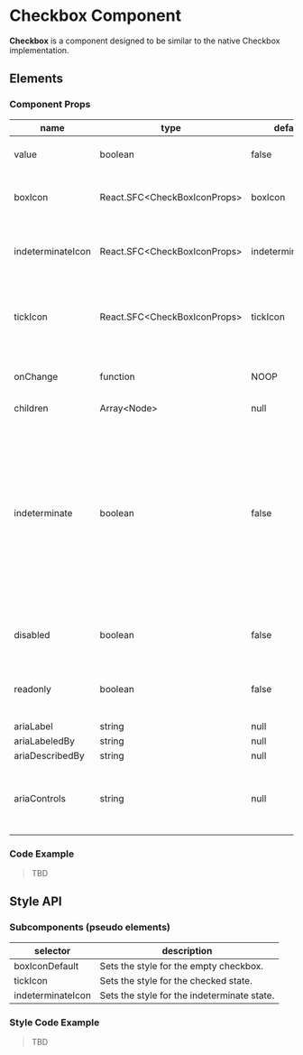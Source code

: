 # Checkbox Component

**Checkbox** is a component designed to be similar to the native Checkbox implementation.

## Elements

### Component Props

| name        | type                                  | default | required | description                              |
| ----------- | ------------------------------------- | ------------ | ---------- | ---------------------------------------- |
| value | boolean | false | no | The checked value of the checkbox. |
| boxIcon | React.SFC\<CheckBoxIconProps> | boxIcon | no | SVG representing an empty state. |
| indeterminateIcon | React.SFC\<CheckBoxIconProps> | indeterminateIcon | no | SVG representing an indeterminate state. |
| tickIcon | React.SFC\<CheckBoxIconProps> | tickIcon | no | SVG representing an SVG representing a checked state. |
| onChange | function | NOOP | no | Event triggered by changing the value. |
| children | Array\<Node> | null | no | children | Any further nodes will be rendered. |
| indeterminate | boolean | false | no | Indicates that the checkbox is neither on nor off. Changes the appearance to resemble a third state. Does not affect the value of the checked attribute, and clicking the checkbox will set the value to false. |
| disabled | boolean | false | no | Whether the checkbox responds to events or not. |
| readonly | boolean | false | no | Gains tab focus but user cannot change value. |
| ariaLabel | string | null | no | aria attribute |
| ariaLabeledBy | string | null | no | aria attribute |
| ariaDescribedBy | string | null | no | aria attribute |
| ariaControls | string | null | no | List of control IDs used for implementing an intermediate state. |

### Code Example

> TBD

## Style API

### Subcomponents (pseudo elements)

selector   | description
--- | ---
boxIconDefault | Sets the style for the empty checkbox.
tickIcon | Sets the style for the checked state.
indeterminateIcon | Sets the style for the indeterminate state.

### Style Code Example

> TBD